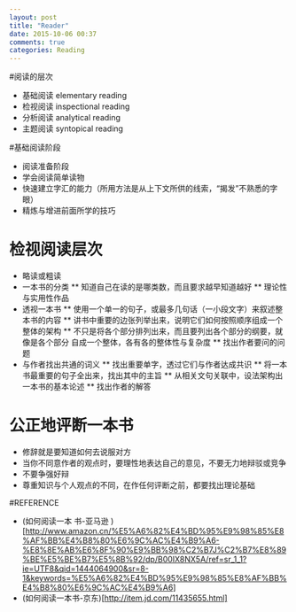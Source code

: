```yaml
---
layout: post
title: "Reader"
date: 2015-10-06 00:37
comments: true
categories: Reading
---
```


#阅读的层次

* 基础阅读 elementary reading
* 检视阅读 inspectional reading
* 分析阅读 analytical reading
* 主题阅读 syntopical reading


#基础阅读阶段

* 阅读准备阶段
* 学会阅读简单读物
* 快速建立字汇的能力（所用方法是从上下文所供的线索，“揭发”不熟悉的字眼）
* 精炼与增进前面所学的技巧


# 检视阅读层次

* 略读或粗读
* 一本书的分类
** 知道自己在读的是哪类数，而且要求越早知道越好
** 理论性与实用性作品
* 透视一本书
** 使用一个单一的句子，或最多几句话（一小段文字）来叙述整本书的内容
** 讲书中重要的边张列举出来，说明它们如何按照顺序组成一个整体的架构
** 不只是将各个部分排列出来，而且要列出各个部分的纲要，就像是各个部分
自成一个整体，各有各的整体性与复杂度
** 找出作者要问的问题
* 与作者找出共通的词义
** 找出重要单字，透过它们与作者达成共识
** 将一本书最重要的句子全出来，找出其中的主旨
** 从相关文句关联中，设法架构出一本书的基本论述
** 找出作者的解答


# 公正地评断一本书
* 修辞就是要知道如何去说服对方
* 当你不同意作者的观点时，要理性地表达自己的意见，不要无力地辩驳或竞争
* 不要争强好辩
* 尊重知识与个人观点的不同，在作任何评断之前，都要找出理论基础



#REFERENCE
* (如何阅读一本
书-亚马逊
)[http://www.amazon.cn/%E5%A6%82%E4%BD%95%E9%98%85%E8%AF%BB%E4%B8%80%E6%9C%AC%E4%B9%A6-%E8%8E%AB%E6%8F%90%E9%BB%98%C2%B7J%C2%B7%E8%89%BE%E5%BE%B7%E5%8B%92/dp/B00IX8NX5A/ref=sr_1_1?ie=UTF8&qid=1444064900&sr=8-1&keywords=%E5%A6%82%E4%BD%95%E9%98%85%E8%AF%BB%E4%B8%80%E6%9C%AC%E4%B9%A6]
* (如何阅读一本书-京东)[http://item.jd.com/11435655.html]
